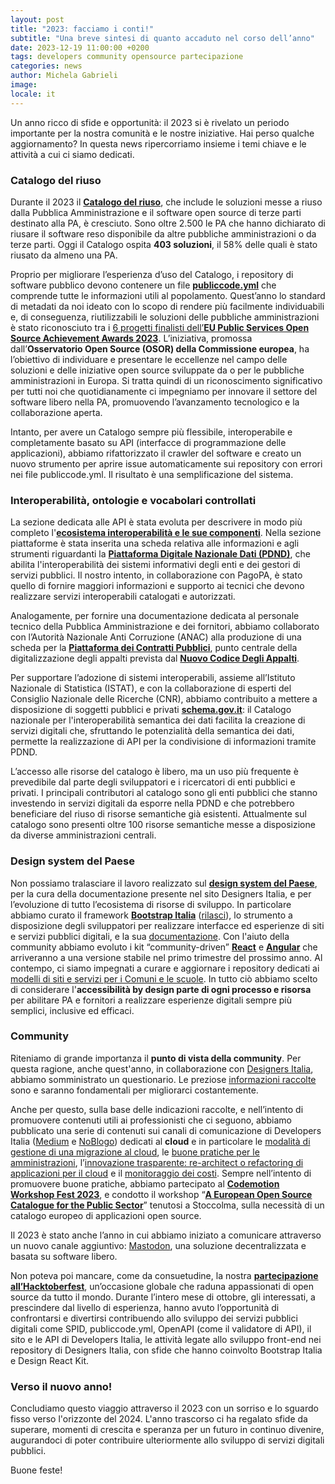 ```yaml
---
layout: post
title: "2023: facciamo i conti!"
subtitle: "Una breve sintesi di quanto accaduto nel corso dell’anno"
date: 2023-12-19 11:00:00 +0200
tags: developers community opensource partecipazione
categories: news
author: Michela Gabrieli
image:
locale: it
---
```



Un anno ricco di sfide e opportunità: il 2023 si è rivelato un periodo importante per la nostra comunità e le nostre iniziative. Hai perso qualche aggiornamento? In questa news ripercorriamo insieme i temi chiave e le attività a cui ci siamo dedicati. 

### Catalogo del riuso

Durante il 2023 il **[Catalogo del riuso](https://developers.italia.it/it/software)**, che include le soluzioni messe a riuso dalla Pubblica Amministrazione e il software open source di terze parti destinato alla PA, è cresciuto. Sono oltre 2.500 le PA che hanno dichiarato di riusare il software reso disponibile da altre pubbliche amministrazioni o da terze parti. Oggi il Catalogo ospita **403 soluzioni**, il 58% delle quali è stato riusato da almeno una PA.  

Proprio per migliorare l’esperienza d’uso del Catalogo, i repository di software pubblico devono contenere un file **[publiccode.yml](https://docs.italia.it/italia/developers-italia/publiccodeyml/it/master/)** che comprende tutte le informazioni utili al popolamento. Quest’anno lo standard di metadati da noi ideato con lo scopo di rendere più facilmente individuabili e, di conseguenza, riutilizzabili le soluzioni delle pubbliche amministrazioni è stato riconosciuto tra i [6 progetti finalisti dell’**EU Public Services Open Source Achievement Awards 2023**](https://developers.italia.it/it/news/2023/10/20/premio-osor-2023-publiccode-yml-tra-i-progetti-finalisti). L’iniziativa, promossa dall’**Osservatorio Open Source (OSOR) della Commissione europea**, ha l’obiettivo di individuare e presentare le eccellenze nel campo delle soluzioni e delle iniziative open source sviluppate da o per le pubbliche amministrazioni in Europa. Si tratta quindi di un riconoscimento significativo per tutti noi che quotidianamente ci impegniamo per innovare il settore del software libero nella PA, promuovendo l’avanzamento tecnologico e la collaborazione aperta. 

Intanto, per avere un Catalogo sempre più flessibile, interoperabile e completamente basato su API (interfacce di programmazione delle applicazioni), abbiamo rifattorizzato il crawler del software e creato un nuovo strumento per aprire issue automaticamente sui repository con errori nei file publiccode.yml. Il risultato è una semplificazione del sistema. 

### Interoperabilità, ontologie e vocabolari controllati 

La sezione dedicata alle API è stata evoluta per descrivere in modo più completo l'**[ecosistema interoperabilità e le sue componenti](https://www.developers.italia.it/it/interoperabilita/)**. Nella sezione piattaforme è stata inserita una scheda relativa alle informazioni e agli strumenti riguardanti la **[Piattaforma Digitale Nazionale Dati (PDND)](https://developers.italia.it/it/pdnd/)**, che abilita l'interoperabilità dei sistemi informativi degli enti e dei gestori di servizi pubblici. Il nostro intento, in collaborazione con PagoPA, è stato quello di fornire maggiori informazioni e supporto ai tecnici che devono realizzare servizi interoperabili catalogati e autorizzati. 

Analogamente, per fornire una documentazione dedicata al personale tecnico della Pubblica Amministrazione e dei fornitori, abbiamo collaborato con l’Autorità Nazionale Anti Corruzione (ANAC) alla produzione di una scheda per la **[Piattaforma dei Contratti Pubblici](https://developers.italia.it/it/piattaforma-contratti-pubblici/)**, punto centrale della digitalizzazione degli appalti prevista dal **[Nuovo Codice Degli Appalti](https://www.normattiva.it/uri-res/N2Ls?urn:nir:stato:decreto.legislativo:2023-03-31;36)**. 

Per supportare l’adozione di sistemi interoperabili, assieme all’Istituto Nazionale di Statistica (ISTAT), e con la collaborazione di esperti del Consiglio Nazionale delle Ricerche (CNR), abbiamo contribuito a mettere a disposizione di soggetti pubblici e privati **[schema.gov.it](https://schema.gov.it)**: il Catalogo nazionale per l'interoperabilità semantica dei dati facilita la creazione di servizi digitali che, sfruttando le potenzialità della semantica dei dati, permette la realizzazione di API per la condivisione di informazioni tramite PDND. 

L’accesso alle risorse del catalogo è libero, ma un uso più frequente è prevedibile dal parte degli sviluppatori e i ricercatori di enti pubblici e privati. I principali contributori al catalogo sono gli enti pubblici che stanno investendo in servizi digitali da esporre nella PDND e che potrebbero beneficiare del riuso di risorse semantiche già esistenti. Attualmente sul catalogo sono presenti oltre 100 risorse semantiche messe a disposizione da diverse amministrazioni centrali.

### Design system del Paese

Non possiamo tralasciare il lavoro realizzato sul **[design system del Paese](https://designers.italia.it/design-system/come-iniziare/)**, per la cura della documentazione presente nel sito Designers Italia, e per l’evoluzione di tutto l’ecosistema di risorse di sviluppo. In particolare abbiamo curato il framework **[Bootstrap Italia](https://github.com/italia/bootstrap-italia)** ([rilasci](https://github.com/italia/bootstrap-italia/releases)), lo strumento a disposizione degli sviluppatori per realizzare interfacce ed esperienze di siti e servizi pubblici digitali, e la sua [documentazione](https://italia.github.io/bootstrap-italia/). Con l'aiuto della community abbiamo evoluto i kit “community-driven” **[React](https://github.com/italia/design-react-kit)** e **[Angular](https://github.com/italia/design-angular-kit/)** che arriveranno a una versione stabile nel primo trimestre del prossimo anno. Al contempo, ci siamo impegnati a curare e aggiornare i repository dedicati ai [modelli di siti e servizi per i Comuni e le scuole](https://designers.italia.it/modelli/). In tutto ciò abbiamo scelto di considerare l'**accessibilità by design parte di ogni processo e risorsa** per abilitare PA e fornitori a realizzare esperienze digitali sempre più semplici, inclusive ed efficaci. 

### Community 

Riteniamo di grande importanza il **punto di vista della community**. Per questa ragione, anche quest'anno, in collaborazione con [Designers Italia](https://designers.italia.it/), abbiamo somministrato un questionario. Le preziose [informazioni raccolte](https://developers.italia.it/it/news/2023/07/11/come-cambia-la-community-di-developers-italia-e-designers-italia) sono e saranno fondamentali per migliorarci costantemente. 

Anche per questo, sulla base delle indicazioni raccolte, e nell’intento di promuovere contenuti utili ai professionisti che ci seguono, abbiamo pubblicato una serie di contenuti sui canali di comunicazione di Developers Italia ([Medium](https://medium.com/developers-italia) e [NoBlogo](https://noblogo.org/developers-italia/)) dedicati al **cloud** e in particolare le [modalità di gestione di una migrazione al cloud](https://medium.com/developers-italia/come-gestire-una-migrazione-al-cloud-d8b7820177a8), le [buone pratiche per le amministrazioni](https://medium.com/developers-italia/la-responsabilit%C3%A0-ai-tempi-del-cloud-buone-pratiche-per-le-amministrazioni-ed42b30fcb4b), l’[innovazione trasparente: re-architect o refactoring di applicazioni per il cloud](https://medium.com/developers-italia/linnovazione-trasparente-re-architect-o-refactoring-di-applicazioni-per-il-cloud-c94f53df1c8d) e il [monitoraggio dei costi](https://medium.com/developers-italia/il-monitoraggio-dei-costi-cloud-82aae39a2e81). Sempre nell’intento di promuovere buone pratiche, abbiamo partecipato al **[Codemotion Workshop Fest 2023](https://developers.italia.it/it/news/2023/03/21/Codemodio-WS-Fest-Guida-galattica-per-maintainer)**, e condotto il workshop “**[A European Open Source Catalogue for the Public Sector](https://developers.italia.it/it/news/2023/05/29/developers-italia-a-stoccolma-punto-futuro-digitale-europa)**” tenutosi a Stoccolma, sulla necessità di un catalogo europeo di applicazioni open source. 

Il 2023 è stato anche l’anno in cui abbiamo iniziato a comunicare attraverso un nuovo canale aggiuntivo: [Mastodon](https://mastodon.uno/@developersITA), una soluzione decentralizzata e basata su software libero. 

Non poteva poi mancare, come da consuetudine, la nostra **[partecipazione all’Hacktoberfest](https://developers.italia.it/it/news/2023/10/12/hacktoberfest-2023)**, un’occasione globale che raduna appassionati di open source da tutto il mondo. Durante l’intero mese di ottobre, gli interessati, a prescindere dal livello di esperienza, hanno avuto l’opportunità di confrontarsi e divertirsi contribuendo allo sviluppo dei servizi pubblici digitali come SPID, publiccode.yml, OpenAPI (come il validatore di API), il sito e le API di Developers Italia, le attività legate allo sviluppo front-end nei repository di Designers Italia, con sfide che hanno coinvolto Bootstrap Italia e Design React Kit. 

### Verso il nuovo anno!

Concludiamo questo viaggio attraverso il 2023 con un sorriso e lo sguardo fisso verso l'orizzonte del 2024. L'anno trascorso ci ha regalato sfide da superare, momenti di crescita e speranza per un futuro in continuo divenire, augurandoci di poter contribuire ulteriormente allo sviluppo di servizi digitali pubblici. 

Buone feste! 